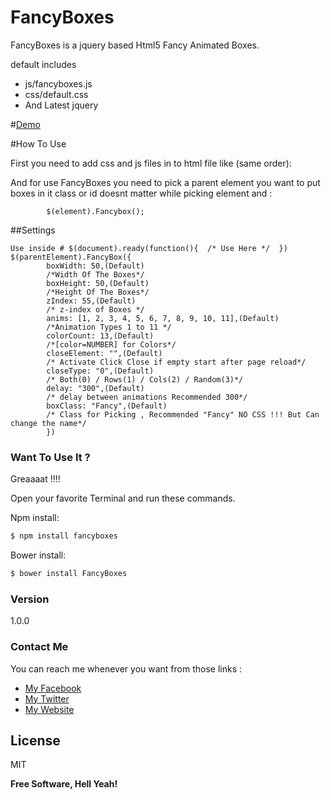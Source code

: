 # FancyBoxes

FancyBoxes is a jquery based Html5 Fancy Animated Boxes.

default includes
  - js/fancyboxes.js
  - css/default.css
  - And Latest jquery 

#[Demo](http://www.u-code.net/Fancybox)


#How To Use

First you need to add css and js files in to html file like (same order):

> <link rel="stylesheet" href="css/default.css" />

> <script src="http://code.jquery.com/jquery-1.11.2.min.js"></script>

> <script src="js/fancyboxes.js"></script> 

And for use  FancyBoxes you need to pick a parent element you want to put boxes in it class or id doesnt matter while picking element and : 

            $(element).Fancybox();
##Settings

    Use inside # $(document).ready(function(){  /* Use Here */  })
    $(parentElement).FancyBox({
			boxWidth: 50,(Default) 
			/*Width Of The Boxes*/
			boxHeight: 50,(Default) 
			/*Height Of The Boxes*/
			zIndex: 55,(Default) 
			/* z-index of Boxes */
			anims: [1, 2, 3, 4, 5, 6, 7, 8, 9, 10, 11],(Default) 
			/*Animation Types 1 to 11 */
			colorCount: 13,(Default) 
			/*[color=NUMBER] for Colors*/
			closeElement: "",(Default)
			/* Activate Click Close if empty start after page reload*/
			closeType: "0",(Default) 
			/* Both(0) / Rows(1) / Cols(2) / Random(3)*/
			delay: "300",(Default) 
			/* delay between animations Recommended 300*/
			boxClass: "Fancy",(Default) 
			/* Class for Picking , Recommended "Fancy" NO CSS !!! But Can change the name*/
			})

### Want To Use It ? 
Greaaaat !!!!

Open your favorite Terminal and run these commands.

Npm install:
```sh
$ npm install fancyboxes
```

Bower install:
```sh
$ bower install FancyBoxes
```

### Version
1.0.0


### Contact Me

You can reach me whenever you want from those links :

* [My Facebook](https://www.facebook.com/spIash07)
* [My Twitter](https://twitter.com/uur_oruc)
* [My Website](https://www.u-code.net)


License
----

MIT


**Free Software, Hell Yeah!**

